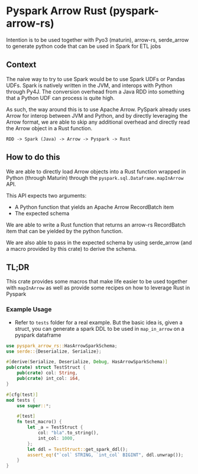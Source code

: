 # Pyspark Arrow Rust (pyspark-arrow-rs)
Intention is to be used together with Pyo3 (maturin), arrow-rs, serde_arrow to generate python code that can be used in Spark for ETL jobs

## Context
The naive way to try to use Spark would be to use Spark UDFs or Pandas UDFs. Spark is natively written in the JVM, and interops with Python through Py4J. The conversion overhead from a Java RDD into something that a Python UDF can process is quite high.

As such, the way around this is to use Apache Arrow. PySpark already uses Arrow for interop between JVM and Python, and by directly leveraging the Arrow format, we are able to skip any additional overhead and directly read the Arrow object in a Rust function.

```
RDD -> Spark (Java) -> Arrow -> Pyspark -> Rust
```

## How to do this
We are able to directly load Arrow objects into a Rust function wrapped in Python (through Maturin) through the `pyspark.sql.Dataframe.mapInArrow` API.

This API expects two arguments:
* A Python function that yields an Apache Arrow RecordBatch item
* The expected schema

We are able to write a Rust function that returns an arrow-rs RecordBatch item that can be yielded by the python function.

We are also able to pass in the expected schema by using serde_arrow (and a macro provided by this crate) to derive the schema.

## TL;DR
This crate provides some macros that make life easier to be used together with `mapInArrow` as well as provide some recipes on how to leverage Rust in Pyspark

### Example Usage
* Refer to `tests` folder for a real example. But the basic idea is, given a struct, you can generate a spark DDL to be used in `map_in_arrow` on a pyspark dataframe
```rust
use pyspark_arrow_rs::HasArrowSparkSchema;
use serde::{Deserialize, Serialize};

#[derive(Serialize, Deserialize, Debug, HasArrowSparkSchema)]
pub(crate) struct TestStruct {
    pub(crate) col: String,
    pub(crate) int_col: i64,
}

#[cfg(test)]
mod tests {
    use super::*;

    #[test]
    fn test_macro() {
        let _a = TestStruct {
            col: "bla".to_string(),
            int_col: 1000,
        };
        let ddl = TestStruct::get_spark_ddl();
        assert_eq!("`col` STRING, `int_col` BIGINT", ddl.unwrap());
    }
}
```
